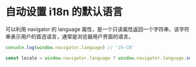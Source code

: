# 自动设置 i18n 的默认语言

可以利用 navigator 的 language 属性，是一个只读属性返回一个字符串，该字符串表示用户的首选语言，通常是浏览器用户界面的语言。

```javascript
console.log(window.navigator.language) // "zh-CN"

const locale = window.navigator.language ? window.navigator.language.substring(0, 2) : "en";
```
